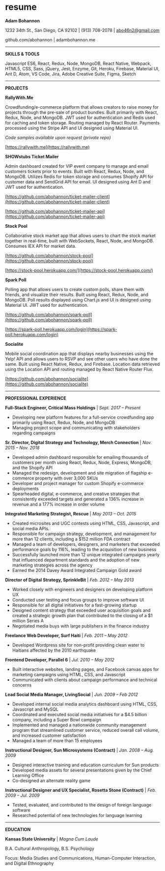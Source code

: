 # resume
**Adam Bohannon**

1232 34th St., San Diego, CA 92102 | (913) 708-2078 | abo46n2@gmail.com

github.com/abohannon | adambohannon.me

---

**SKILLS &amp; TOOLS**

Javascript ES6, React, Redux, Node, MongoDB, React Native, Webpack, HTML5, CSS, Sass, jQuery, Jest, Enzyme, Git, Heroku, Firebase, Material UI, Ant D, Atom, VS Code, Jira, Adobe Creative Suite, Figma, Sketch

---

**PROJECTS**

**RallyWith.Me**

Crowdfunding/e-commerce platform that allows creators to raise money for projects through the pre-sale of product bundles. Built primarily with React, Redux, Node, and MongoDB. JWT used for authentication and Redis used for caching and token storage. Routing managed by React Router. Payments processed using the Stripe API and UI designed using Material UI.

_Code samples available upon request (private repo)_

[https://rallywith.me](https://rallywith.me)

**SHOWstubs Ticket Mailer**

Admin dashboard created for VIP event company to manage and email customers tickets prior to events. Built with React, Redux, Node, and MongoDB. Utilizes Redis for token storage and consumes Shopify API for customer data and SendGrid API for email. UI designed using Ant D and JWT used for authentication.

[https://github.com/abohannon/ticket-mailer-client](https://github.com/abohannon/ticket-mailer-client)

[https://github.com/abohannon/ticket-mailer-api](https://github.com/abohannon/ticket-mailer-api)

**Stock Pool**

Collaborative stock market app that allows users to chart the stock market together in real-time, built with WebSockets, React, Node, and MongoDB. Consumes IEX API for market data.

[https://github.com/abohannon/stock-pool](https://github.com/abohannon/stock-pool)

[https://stock-pool.herokuapp.com/](https://stock-pool.herokuapp.com/)

**Spark Poll**

Polling app that allows users to create custom polls, share them with friends, and visualize their results. Built using React, Redux, Node, and MongoDB. Poll results displayed using Chart.js and UI is designed using Material UI. JWT used for authentication.

[https://github.com/abohannon/spark-poll](https://github.com/abohannon/spark-poll)

[https://spark-poll.herokuapp.com/login](https://spark-poll.herokuapp.com/login)

**Socialite**

Mobile social coordination app that displays nearby businesses using the Yelp! API and allows users to RSVP and see other users who have done the same. Built using React Native, Redux, and Firebase. Location data retrieved using the Location API and routing managed by React Native Router Flux.

[https://github.com/abohannon/socialite](https://github.com/abohannon/socialite)

---

**PROFESSIONAL EXPERIENCE**

**Full-Stack Engineer, Critical Mass Holdings** | _Sept. 2017 – Present_

- Developing new platform features for a full-service crowdfunding app primarily using React, Redux, Node, and MongoDB
- Managing project scope and communicating with stakeholders regarding campaigns

**Sr. Director, Digital Strategy and Technology, Merch Connection** | _Nov. 2015 – Nov. 2018_

- Developed admin dashboard responsible for emailing thousands of customers per month using React, Redux, Node, Express, MongoDB, and the Shopify API
- Managed the redesign, development and site migration of flagship e-commerce property with over 3,000 SKUs
- Developer and project manager for custom Shopify e-commerce deployments
- Spearheaded digital, e-commerce, and creative strategies that consistently exceeded targets and generated a 136% increase in revenue and a 177% increase in order volume

**Integrated Marketing Strategist, Rescue** | _May 2013 – Oct. 2015_

- Created microsites and UGC contests using HTML, CSS, Javascript, and social media APIs.
- Responsible for campaign strategy, development, and management for more than 12 clients, including a $152 million FDA contract
- Managed a team of developers, designers, and marketers that exceeded performance goals by 116%, leading to the acquisition of new business
- Successfully launched more than 12 unique integrated campaigns yearly that influenced department standards and the adoption of new marketing strategies across the agency
- Earned the 2014 Davey Award Integrated Campaign Gold award

**Director of Digital Strategy, SprinkleBit** | _Feb. 2012 – May 2013_

- Worked closely with engineers and designers on developing platform UX
- Conducted user testing and focus groups to improve software UI
- Responsible for all digital initiatives for a fast-growing startup
- Designed content strategy that exceeded user acquisition goals and created a strategic growth plan that contributed to the closing of a $1 million Series A
- Negotiated media buys with large publishers in the finance industry

**Freelance Web Developer, Surf Haiti** | _Feb. 2011 – May 2012_

- Developed Wordpress site for non-profit providing clean water to Haitians affected by the 2010 earthquake

**Frontend Developer, Parallel 6** | _Jul. 2010 – May 2012_

- Built interactive websites, landing pages, and Facebook canvas apps for marketing campaigns using HTML, CSS, and Javascript
- Communicated with clients about campaign performance and technical concerns

**Lead Social Media Manager, LivingSocial** | _Jun. 2009 – Feb 2012_

- Developed internal social media analytics dashboard using HTML, CSS, Javascript and MySQL
- Coordinated and executed social media initiatives for a $4.5 billion company, including a Super Bowl campaign
- Implemented and managed a nationwide community management program that streamlined customer service, reduced overall call volume, and increased customer satisfaction
- Managed a team of more than 15 employees

**Instructional Designer, Sun Microsystems (Contract)** | _Jan. 2008 – Aug. 2009_

- Designed interactive training and education curriculum for Sun products
- Developed media assets for several presentations given by the Chief Learning Office
- Co-designed an alternate reality game

**Instructional Designer and UX Specialist, Rosetta Stone (Contract)** | _Feb. 2009 – Jul. 2009_

- Tested, evaluated, and contributed to the design of foreign language software
- Researched potential of new technologies for language learning

---

**EDUCATION**

**Kansas State University** | _Magna Cum Laude_

B.A. Cultural Anthropology, B.S. Psychology

Focus: Media Studies and Communications, Human-Computer Interaction, and Digital Ethnography
